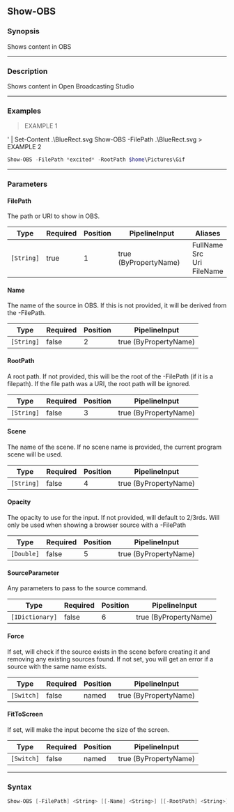 Show-OBS
--------




### Synopsis
Shows content in OBS



---


### Description

Shows content in Open Broadcasting Studio



---


### Examples
> EXAMPLE 1

<polygon points="0 0 0 1 1 1 1 0" fill="blue" />
</svg>' | Set-Content .\BlueRect.svg
Show-OBS -FilePath .\BlueRect.svg
> EXAMPLE 2

```PowerShell
Show-OBS -FilePath *excited* -RootPath $home\Pictures\Gif
```


---


### Parameters
#### **FilePath**

The path or URI to show in OBS.






|Type      |Required|Position|PipelineInput        |Aliases                              |
|----------|--------|--------|---------------------|-------------------------------------|
|`[String]`|true    |1       |true (ByPropertyName)|FullName<br/>Src<br/>Uri<br/>FileName|



#### **Name**

The name of the source in OBS.
If this is not provided, it will be derived from the -FilePath.






|Type      |Required|Position|PipelineInput        |
|----------|--------|--------|---------------------|
|`[String]`|false   |2       |true (ByPropertyName)|



#### **RootPath**

A root path.
If not provided, this will be the root of the -FilePath (if it is a filepath).
If the file path was a URI, the root path will be ignored.






|Type      |Required|Position|PipelineInput        |
|----------|--------|--------|---------------------|
|`[String]`|false   |3       |true (ByPropertyName)|



#### **Scene**

The name of the scene.
If no scene name is provided, the current program scene will be used.






|Type      |Required|Position|PipelineInput        |
|----------|--------|--------|---------------------|
|`[String]`|false   |4       |true (ByPropertyName)|



#### **Opacity**

The opacity to use for the input.
If not provided, will default to 2/3rds.
Will only be used when showing a browser source with a -FilePath






|Type      |Required|Position|PipelineInput        |
|----------|--------|--------|---------------------|
|`[Double]`|false   |5       |true (ByPropertyName)|



#### **SourceParameter**

Any parameters to pass to the source command.






|Type           |Required|Position|PipelineInput        |
|---------------|--------|--------|---------------------|
|`[IDictionary]`|false   |6       |true (ByPropertyName)|



#### **Force**

If set, will check if the source exists in the scene before creating it and removing any existing sources found.
If not set, you will get an error if a source with the same name exists.






|Type      |Required|Position|PipelineInput        |
|----------|--------|--------|---------------------|
|`[Switch]`|false   |named   |true (ByPropertyName)|



#### **FitToScreen**

If set, will make the input become the size of the screen.






|Type      |Required|Position|PipelineInput        |
|----------|--------|--------|---------------------|
|`[Switch]`|false   |named   |true (ByPropertyName)|





---


### Syntax
```PowerShell
Show-OBS [-FilePath] <String> [[-Name] <String>] [[-RootPath] <String>] [[-Scene] <String>] [[-Opacity] <Double>] [[-SourceParameter] <IDictionary>] [-Force] [-FitToScreen] [<CommonParameters>]
```
